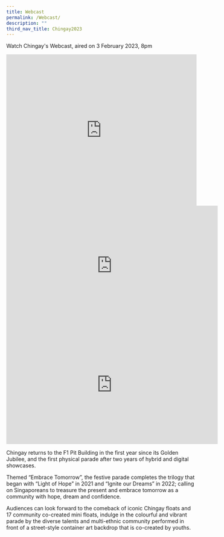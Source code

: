 ```yaml
---
title: Webcast
permalink: /Webcast/
description: ""
third_nav_title: Chingay2023
---
```

Watch Chingay's Webcast, aired on 3 February 2023, 8pm

<iframe width="100%" height="400rem" src="https://www.youtube.com/embed/SNOEUaoSB5s?start=2250" title="YouTube video player" frameborder="0" allow="accelerometer; autoplay; clipboard-write; encrypted-media; gyroscope; picture-in-picture; web-share" allowfullscreen></iframe> 



<iframe width="560" height="315" src="https://www.youtube.com/embed/SNOEUaoSB5s?start=2422" title="YouTube video player" frameborder="0" allow="accelerometer; autoplay; clipboard-write; encrypted-media; gyroscope; picture-in-picture; web-share" allowfullscreen></iframe>



<iframe width="560" height="315" src="https://www.youtube.com/embed/SNOEUaoSB5s" title="YouTube video player" frameborder="0" allow="accelerometer; autoplay; clipboard-write; encrypted-media; gyroscope; picture-in-picture; web-share" allowfullscreen></iframe>



Chingay returns to the F1 Pit Building in the first year since its Golden Jubilee, and the first physical parade after two years of hybrid and digital showcases. 

Themed “Embrace Tomorrow”, the festive parade completes the trilogy that began with “Light of Hope” in 2021 and “Ignite our Dreams” in 2022; calling on Singaporeans to treasure the present and embrace tomorrow as a community with hope, dream and confidence. 

Audiences can look forward to the comeback of iconic Chingay floats and 17 community co-created mini floats, indulge in the colourful and vibrant parade by the diverse talents and multi-ethnic community performed in front of a street-style container art backdrop that is co-created by youths.